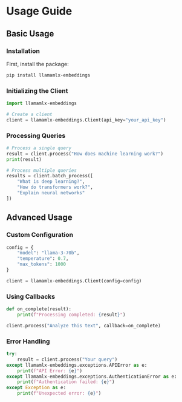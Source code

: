 # Usage Guide

## Basic Usage

### Installation

First, install the package:

```bash
pip install llamamlx-embeddings
```

### Initializing the Client

```python
import llamamlx-embeddings

# Create a client
client = llamamlx-embeddings.Client(api_key="your_api_key")
```

### Processing Queries

```python
# Process a single query
result = client.process("How does machine learning work?")
print(result)

# Process multiple queries
results = client.batch_process([
    "What is deep learning?",
    "How do transformers work?",
    "Explain neural networks"
])
```

## Advanced Usage

### Custom Configuration

```python
config = {
    "model": "llama-3-70b",
    "temperature": 0.7,
    "max_tokens": 1000
}

client = llamamlx-embeddings.Client(config=config)
```

### Using Callbacks

```python
def on_complete(result):
    print(f"Processing completed: {result}")

client.process("Analyze this text", callback=on_complete)
```

### Error Handling

```python
try:
    result = client.process("Your query")
except llamamlx-embeddings.exceptions.APIError as e:
    print(f"API Error: {e}")
except llamamlx-embeddings.exceptions.AuthenticationError as e:
    print(f"Authentication failed: {e}")
except Exception as e:
    print(f"Unexpected error: {e}")
```
